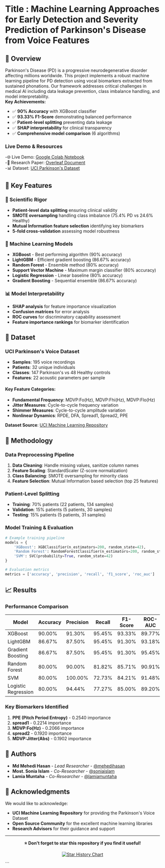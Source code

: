 # Title : Machine Learning Approaches for Early Detection and Severity Prediction of Parkinson's Disease from Voice Features
## 🌟 Overview

Parkinson's Disease (PD) is a progressive neurodegenerative disorder affecting millions worldwide. This project implements a robust machine learning pipeline for PD detection using vocal biomarkers extracted from sustained phonations. Our framework addresses critical challenges in medical AI including data leakage prevention, class imbalance handling, and model interpretability. <br>
**Key Achievements:**
- ✅ **90% Accuracy** with XGBoost classifier
- ✅ **93.33% F1-Score** demonstrating balanced performance
- ✅ **Patient-level splitting** preventing data leakage
- ✅ **SHAP interpretability** for clinical transparency
- ✅ **Comprehensive model comparison** (6 algorithms)

### Live Demo & Resources
-🌐 Live Demo: [Google Colab Notebook](https://colab.research.google.com/drive/1UBGqgTrBXnwl9yGFK8cW1mmsGm9Pwctx?usp=sharing) <br>
-📄 Research Paper: [Overleaf Document](https://www.overleaf.com/read/nmcdpqymcwtm#fcd055)<br>
-📊 Dataset: [UCI Parkinson's Dataset](https://archive.ics.uci.edu/ml/datasets/Parkinson%27s+Disease+Classification) <br>

## 🚀 Key Features
### 🔬 Scientific Rigor
- **Patient-level data splitting** ensuring clinical validity
- **SMOTE oversampling** handling class imbalance (75.4% PD vs 24.6% Healthy)
- **Mutual Information feature selection** identifying key biomarkers
- **5-fold cross-validation** assessing model robustness

### 🤖 Machine Learning Models
- **XGBoost** - Best performing algorithm (90% accuracy)
- **LightGBM** - Efficient gradient boosting (86.67% accuracy)
- **Random Forest** - Ensemble method (80% accuracy)
- **Support Vector Machine** - Maximum margin classifier (80% accuracy)
- **Logistic Regression** - Linear baseline (80% accuracy)
- **Gradient Boosting** - Sequential ensemble (86.67% accuracy)

### 📊 Model Interpretability
- **SHAP analysis** for feature importance visualization
- **Confusion matrices** for error analysis
- **ROC curves** for discriminatory capability assessment
- **Feature importance rankings** for biomarker identification

## 📁 Dataset

### UCI Parkinson's Voice Dataset
- **Samples**: 195 voice recordings
- **Patients**: 32 unique individuals
- **Classes**: 147 Parkinson's vs 48 Healthy controls
- **Features**: 22 acoustic parameters per sample

#### Key Feature Categories:
- **Fundamental Frequency**: MDVP:Fo(Hz), MDVP:Fhi(Hz), MDVP:Flo(Hz)
- **Jitter Measures**: Cycle-to-cycle frequency variation
- **Shimmer Measures**: Cycle-to-cycle amplitude variation  
- **Nonlinear Dynamics**: RPDE, DFA, Spread1, Spread2, PPE

**Dataset Source**: [UCI Machine Learning Repository](https://archive.ics.uci.edu/ml/datasets/Parkinson%27s+Disease+Classification)

## 🔬 Methodology

### Data Preprocessing Pipeline
1. **Data Cleaning**: Handle missing values, sanitize column names
2. **Feature Scaling**: StandardScaler (Z-score normalization)
3. **Class Balancing**: SMOTE oversampling for minority class
4. **Feature Selection**: Mutual Information based selection (top 25 features)

### Patient-Level Splitting
- **Training**: 70% patients (22 patients, 134 samples)
- **Validation**: 15% patients (5 patients, 30 samples)
- **Testing**: 15% patients (5 patients, 31 samples)

### Model Training & Evaluation
```python
# Example training pipeline
models = {
    'XGBoost': XGBClassifier(n_estimators=200, random_state=42),
    'Random Forest': RandomForestClassifier(n_estimators=200, random_state=42),
    'SVM': SVC(probability=True, random_state=42)
}

# Evaluation metrics
metrics = ['accuracy', 'precision', 'recall', 'f1_score', 'roc_auc']
```

## 📈 Results

### Performance Comparison

| Model | Accuracy | Precision | Recall | F1-Score | ROC-AUC |
|-------|----------|-----------|--------|----------|---------|
| XGBoost | 90.00% | 91.30% | 95.45% | 93.33% | 89.77% |
| LightGBM | 86.67% | 87.50% | 95.45% | 91.30% | 93.18% |
| Gradient Boosting | 86.67% | 87.50% | 95.45% | 91.30% | 95.45% |
| Random Forest | 80.00% | 90.00% | 81.82% | 85.71% | 90.91% |
| SVM | 80.00% | 100.00% | 72.73% | 84.21% | 91.48% |
| Logistic Regression | 80.00% | 94.44% | 77.27% | 85.00% | 89.20% |

### Key Biomarkers Identified
1. **PPE (Pitch Period Entropy)** - 0.2540 importance
2. **spread1** - 0.2214 importance  
3. **MDVP:Fo(Hz)** - 0.2066 importance
4. **spread2** - 0.1920 importance
5. **MDVP:Jitter(Abs)** - 0.1902 importance

## 👥 Authors

- **Md Mehedi Hasan** - *Lead Researcher* - [@mehedihasan](https://github.com/mehedihasan)
- **Most. Sonia Islam** - *Co-Researcher* - [@soniaislam](https://github.com/soniaislam)  
- **Lamia Muntaha** - *Co-Researcher* - [@lamiamuntaha](https://github.com/lamiamuntaha)

## 🌟 Acknowledgments

We would like to acknowledge:
- **UCI Machine Learning Repository** for providing the Parkinson's Voice Dataset
- **Open Source Community** for the excellent machine learning libraries
- **Research Advisors** for their guidance and support

---

<div align="center">

**⭐️ Don't forget to star this repository if you find it useful!**

[![Star History Chart](https://api.star-history.com/svg?repos=/0mehedihasan/Machine-Learning-Course)](https://star-history.com/0mehedihasan/Machine-Learning-Course)

</div>
```
